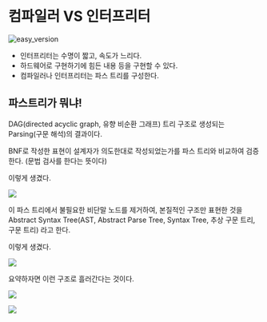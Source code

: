 # 컴파일러 VS 인터프리터

![easy_version](https://encrypted-tbn0.gstatic.com/images?q=tbn:ANd9GcRoMHLlI7yZ7cISaj6Xtwmb8HTprhDAWECQOQU_8BS_PTPRJxuhU9m_3EKNQiyyOo0Tnn0&usqp=CAU)

- 인터프리터는 수명이 짧고, 속도가 느리다.
- 하드웨어로 구현하기에 힘든 내용 등을 구현할 수 있다.
- 컴파일러나 인터프리터는 파스 트리를 구성한다.

## 파스트리가 뭐냐!

DAG(directed acyclic graph, 유향 비순환 그래프) 트리 구조로 생성되는 Parsing(구문 해석)의 결과이다.

BNF로 작성한 표현이 설계자가 의도한대로 작성되었는가를 파스 트리와 비교하여 검증한다.
(문법 검사를 한다는 뜻이다)

이렇게 생겼다.

![](https://img1.daumcdn.net/thumb/R1280x0/?scode=mtistory2&fname=https%3A%2F%2Fblog.kakaocdn.net%2Fdn%2Fcy9EvC%2FbtqDH0BIhmc%2FDFx0D0BkbkTA1rcppHzRwk%2Fimg.png)

이 파스 트리에서 불필요한 비단말 노드를 제거하여, 본질적인 구조만 표현한 것을 Abstract Syntax Tree(AST, Abstract Parse Tree, Syntax Tree, 추상 구문 트리, 구문 트리) 라고 한다.

이렇게 생겼다.

![](https://img1.daumcdn.net/thumb/R1280x0/?scode=mtistory2&fname=https%3A%2F%2Fblog.kakaocdn.net%2Fdn%2FbnsfAd%2FbtqDJfx8zR9%2FrhWe6sk7wFSEmvUVKKfdMK%2Fimg.png)

요약하자면 이런 구조로 흘러간다는 것이다.

![](https://i0.wp.com/developer-guide.com/wp-content/uploads/2023/10/parsing_process.png)

![](https://user-images.githubusercontent.com/46436843/55843477-71cae600-5b73-11e9-84a1-5fcb195ef49f.png)
